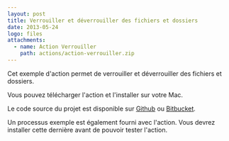 ```yaml
---
layout: post
title: Verrouiller et déverrouiller des fichiers et dossiers
date: 2013-05-24
logo: files
attachments: 
  - name: Action Verrouiller
    path: actions/action-verrouiller.zip
---
```


Cet exemple d'action permet de verrouiller et déverrouiller des fichiers 
et dossiers. 

Vous pouvez télécharger l'action et l'installer sur votre Mac.

Le code source du projet est disponible sur 
[Github][github] ou 
[Bitbucket][bitbucket].

Un processus exemple est également fourni avec l'action. 
Vous devrez installer cette dernière avant de pouvoir tester l'action.



[bitbucket]: https://bitbucket.org/sgintech/automator-actionverrouiller
[github]: https://github.com/SGinTech/Automator-ActionLock

